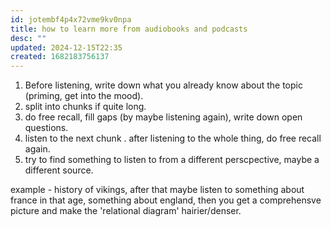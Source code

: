 ```yaml
---
id: jotembf4p4x72vme9kv0npa
title: how to learn more from audiobooks and podcasts
desc: ""
updated: 2024-12-15T22:35
created: 1682183756137
---
```

1. Before listening, write down what you already know about the topic (priming, get into the mood).
2. split into chunks if quite long.
3. do free recall, fill gaps (by maybe listening again), write down open questions.
4. listen to the next chunk
   . after listening to the whole thing, do free recall again.
5. try to find something to listen to from a different perscpective, maybe a different source.

example - history of vikings, after that maybe listen to something about france in that age, something about england, then you get a comprehensve picture and make the 'relational diagram' hairier/denser.

